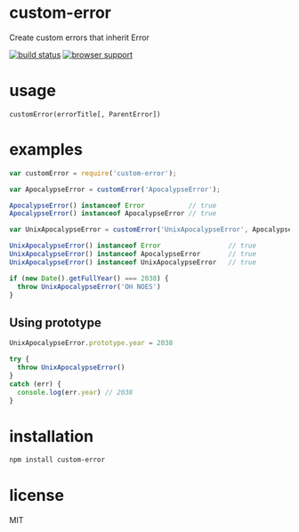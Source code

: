 # custom-error

Create custom errors that inherit Error

[![build status](https://secure.travis-ci.org/AndreZSanchez/custom-error.png)](http://travis-ci.org/AndreZSanchez/custom-error)
[![browser support](https://ci.testling.com/AndreZSanchez/custom-error.png)](http://ci.testling.com/AndreZSanchez/custom-error)

# usage

`customError(errorTitle[, ParentError])`

# examples

``` js
var customError = require('custom-error');

var ApocalypseError = customError('ApocalypseError');

ApocalypseError() instanceof Error           // true
ApocalypseError() instanceof ApocalypseError // true

var UnixApocalypseError = customError('UnixApocalypseError', ApocalypseError)

UnixApocalypseError() instanceof Error                 // true
UnixApocalypseError() instanceof ApocalypseError       // true
UnixApocalypseError() instanceof UnixApocalypseError   // true

if (new Date().getFullYear() === 2038) {
  throw UnixApocalypseError('OH NOES')
}
```

## Using prototype

``` js
UnixApocalypseError.prototype.year = 2038

try {
  throw UnixApocalypseError()
}
catch (err) {
  console.log(err.year) // 2038
}
```


# installation

``` bash
npm install custom-error
```

# license

MIT
